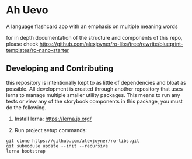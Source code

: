 # Ah Uevo
A language flashcard app with an emphasis on multiple meaning words

for in depth documentation of the structure and components of this repo, please check https://github.com/alexjoyner/ro-libs/tree/rewrite/blueprint-templates/ro-nano-starter

## Developing and Contributing
this repository is intentionally kept to as little of dependencies and bloat as possible. All development is created through another repository that uses lerna to manage multiple smaller utility packages. This means to run any tests or view any of the storybook components in this package, you must do the following.

1) Install lerna: https://lerna.js.org/


2) Run project setup commands:
```
git clone https://github.com/alexjoyner/ro-libs.git
git submodule update --init --recursive
lerna bootstrap
```